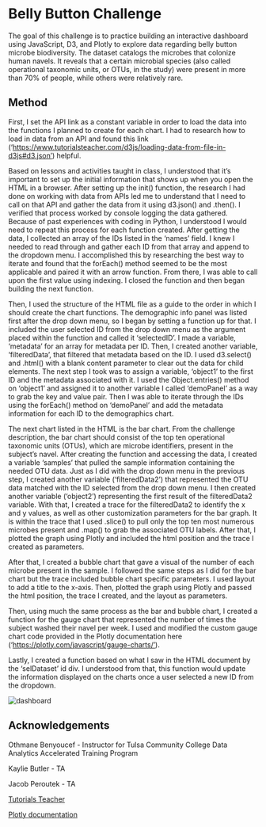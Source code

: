 # Belly Button Challenge
The goal of this challenge is to practice building an interactive dashboard using JavaScript, D3, and Plotly to explore data regarding belly button microbe biodiversity. The dataset catalogs the microbes that colonize human navels.  It reveals that a certain microbial species (also called operational taxonomic units, or OTUs, in the study) were present in more than 70% of people, while others were relatively rare.


## Method
First, I set the API link as a constant variable in order to load the data into the functions I planned to create for each chart. I had to research how to load in data from an API and found this link (‘https://www.tutorialsteacher.com/d3js/loading-data-from-file-in-d3js#d3.json’)  helpful. 

Based on lessons and activities taught in class, I understood that it’s important to set up the initial information that shows up when you open the HTML in a browser. After setting up the init() function, the research I had done on working with data from APIs led me to understand that I need to call on that API and gather the data from it using d3.json() and .then(). I verified that process worked by console logging the data gathered. Because of past experiences with coding in Python, I understood I would need to repeat this process for each function created. After getting the data, I collected an array of the IDs listed in the ‘names’ field. I knew I needed to read through and gather each ID from that array and append to the dropdown menu. I accomplished this by researching the best way to iterate and found that the forEach() method seemed to be the most applicable and paired it with an arrow function. From there, I was able to call upon the first value using indexing. I closed the function and then began building the next function.

Then, I used the structure of the HTML file as a guide to the order in which I should create the chart functions. The demographic info panel was listed first after the drop down menu, so I began by setting a function up for that. I included the user selected ID from the drop down menu as the argument placed within the function and called it ‘selectedID’. I made a variable, ‘metadata’ for an array for metadata per ID. Then, I created another variable, ‘filteredData’, that filtered that metadata based on the ID. I used d3.select() and .html() with a blank content parameter to clear out the data for child elements. The next step I took was to assign a variable, ‘object1’ to the first ID and the metadata associated with it. I used the Object.entries() method on ‘object1’ and assigned it to another variable I called ‘demoPanel’ as a way to grab the key and value pair. Then I was able to iterate through the IDs using the forEach() method on ‘demoPanel’ and add the metadata information for each ID to the demographics chart.

The next chart listed in the HTML is the bar chart. From the challenge description, the bar chart should consist of the top ten operational taxonomic units (OTUs), which are microbe identifiers, present in the subject’s navel. After creating the function and accessing the data, I created a variable ‘samples’ that pulled the sample information containing the needed OTU data. Just as I did with the drop down menu in the previous step, I created another variable (‘filteredData2’) that represented the OTU data matched with the ID selected from the drop down menu. I then created another variable (‘object2’) representing the first result of the filteredData2 variable. With that, I created a trace for the filteredData2 to identify the x and y values, as well as other customization parameters for the bar graph. It is within the trace that I used .slice() to pull only the top ten most numerous microbes present and .map() to grab the associated OTU labels. After that, I plotted the graph using Plotly and included the html position and the trace I created as parameters.

After that, I created a bubble chart that gave a visual of the number of each microbe present in the sample. I followed the same steps as I did for the bar chart but the trace included bubble chart specific parameters. I used layout to add a title to the x-axis. Then, plotted the graph using Plotly and passed the html position, the trace I created, and the layout as parameters.

Then, using much the same process as the bar and bubble chart, I created a function for the gauge chart that represented the number of times the subject washed their navel per week. I used and modified the custom gauge chart code provided in the Plotly documentation here (‘https://plotly.com/javascript/gauge-charts/’).

Lastly, I created a function based on what I saw in the HTML document by the ‘selDataset’ id div. I understood from that, this function would update the information displayed on the charts once a user selected a new ID from the dropdown. 

![dashboard](https://github.com/ASPigman/belly_button_challenge/assets/145923874/fa132db5-abd0-4eb4-aefc-c95739e18660)


## Acknowledgements

Othmane Benyoucef - Instructor for Tulsa Community College Data Analytics Accelerated Training Program

Kaylie Butler - TA

Jacob Peroutek - TA

<a href="https://www.tutorialsteacher.com/d3js/loading-data-from-file-in-d3js#d3.json" target="_blank">Tutorials Teacher</a>

<a href="https://plotly.com/javascript/gauge-charts/" target="_blank">Plotly documentation</a>
